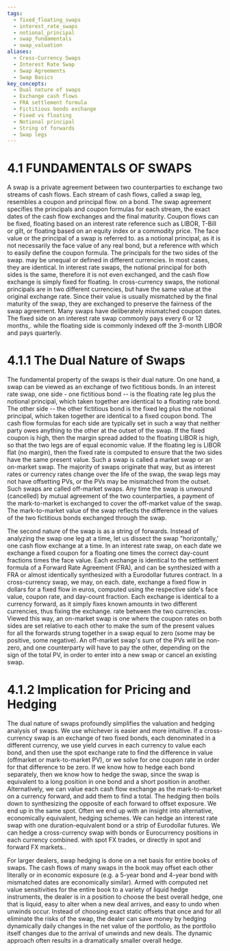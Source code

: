 ```yaml
---
tags:
  - fixed_floating_swaps
  - interest_rate_swaps
  - notional_principal
  - swap_fundamentals
  - swap_valuation
aliases:
  - Cross-Currency Swaps
  - Interest Rate Swap
  - Swap Agreements
  - Swap Basics
key_concepts:
  - Dual nature of swaps
  - Exchange cash flows
  - FRA settlement formula
  - Fictitious bonds exchange
  - Fixed vs floating
  - Notional principal
  - String of forwards
  - Swap legs
---
```


# 4.1 FUNDAMENTALS OF SWAPS  

A swap is a private agreement between two counterparties to exchange two streams of cash flows. Each stream of cash flows, called a swap leg, resembles a coupon and principal flow. on a bond. The swap agreement specifies the principals and coupon formulas for each stream, the exact dates of the cash flow exchanges and the final maturity. Coupon flows can be fixed, floating based on an interest rate reference such as LIBOR, T-Bill or gilt, or floating based on an equity index or a commodity price. The face value or the principal of a swap is referred to. as a notional principal, as it is not necessarily the face value of any real bond, but a reference with which to easily define the coupon formula. The principals for the two sides of the swap. may be unequal or defined in different currencies. In most cases, they are identical. In interest rate swaps, the notional principal for both sides is the same, therefore it is not even exchanged, and the cash flow exchange is simply fixed for floating. In cross-currency swaps, the notional principals are in two different currencies, but have the same value at the original exchange rate. Since their value is usually mismatched by the final maturity of the swap, they are exchanged to preserve the fairness of the swap agreement. Many swaps have deliberately mismatched coupon dates. The fixed side on an interest rate swap commonly pays every 6 or 12 months,. while the floating side is commonly indexed off the 3-month LIBOR and pays quarterly.  

# 4.1.1 The Dual Nature of Swaps  

The fundamental property of the swaps is their dual nature. On one hand, a swap can be viewed as an exchange of two fictitious bonds. In an interest rate swap, one side - one fictitious bond -- is the floating rate leg plus the notional principal, which taken together are identical to a floating rate bond. The other side -- the other fictitious bond  is the fixed leg plus the notional principal, which taken together are identical to a fixed coupon bond. The cash flow formulas for each side are typically set in such a way that neither party owes anything to the other at the outset of the swap. If the fixed coupon is high, then the margin spread added to the floating LIBOR is high, so that the two legs are of equal economic value. If the floating leg is LIBOR flat (no margin), then the fixed rate is computed to ensure that the two sides have the same present value. Such a swap is called a market swap or an on-market swap. The majority of swaps originate that way, but as interest rates or currency rates change over the life of the swap, the swap legs may not have offsetting PVs, or the PVs may be mismatched from the outset. Such swaps are called off-market swaps. Any time the swap is unwound (cancelled) by mutual agreement of the two counterparties, a payment of the mark-to-market is exchanged to cover the off-market value of the swap. The mark-to-market value of the swap reflects the difference in the values of the two fictitious bonds exchanged through the swap.  

The second nature of the swap is as a string of forwards. Instead of analyzing the swap one leg at a time, let us dissect the swap "horizontally,' one cash flow exchange at a time. In an interest rate swap, on each date we exchange a fixed coupon for a floating one times the correct day-count fractions times the face value. Each exchange is identical to the settlement formula of a Forward Rate Agreement (FRA), and can be synthesized with a FRA or almost identically synthesized with a Eurodollar futures contract. In a cross-currency swap, we may, on each. date, exchange a fixed flow in dollars for a fixed flow in euros, computed using the respective side's face value, coupon rate, and day-count fraction. Each exchange is identical to a currency forward, as it simply fixes known amounts in two different currencies, thus fixing the exchange. rate between the two currencies. Viewed this way, an on-market swap is one where the coupon rates on both sides are set relative to each other to make the sum of the present values for all the forwards strung together in a swap equal to zero (some may be positive, some negative). An off-market swap's sum of the PVs will be non-zero, and one counterparty will have to pay the other, depending on the sign of the total PV, in order to enter into a new swap or cancel an existing swap.  

# 4.1.2 Implication for Pricing and Hedging  

The dual nature of swaps profoundly simplifies the valuation and hedging analysis of swaps. We use whichever is easier and more intuitive. If a cross-currency swap is an exchange of two fixed bonds, each denominated in a different currency, we use yield curves in each currency to value each bond, and then use the spot exchange rate to find the difference in value (offmarket or mark-to-market PV), or we solve for one coupon rate in order for that difference to be zero. If we know how to hedge each bond separately, then we know how to hedge the swap, since the swap is equivalent to a long position in one bond and a short position in another. Alternatively, we can value each cash flow exchange as the mark-to-market on a currency forward, and add them to find a total. The hedging then boils down to synthesizing the opposite of each forward to offset exposure. We end up in the same spot. Often we end up with an insight into alternative, economically equivalent, hedging schemes. We can hedge an interest rate swap with one duration-equivalent bond or a strip of Eurodollar futures. We can hedge a cross-currency swap with bonds or Eurocurrency positions in each currency combined. with spot FX trades, or directly in spot and forward FX markets..  

For larger dealers, swap hedging is done on a net basis for entire books of swaps. The cash flows of many swaps in the book may offset each other literally or in economic exposure (e.g. a 5-year bond and 4-year bond with mismatched dates are economically similar). Armed with computed net value sensitivities for the entire book to a variety of liquid hedge instruments, the dealer is in a position to choose the best overall hedge, one that is liquid, easy to alter when a new deal arrives, and easy to undo when unwinds occur. Instead of choosing exact static offsets that once and for all eliminate the risks of the swap, the dealer can save money by hedging dynamically daily changes in the net value of the portfolio, as the portfolio itself changes due to the arrival of unwinds and new deals. The dynamic approach often results in a dramatically smaller overall hedge.
